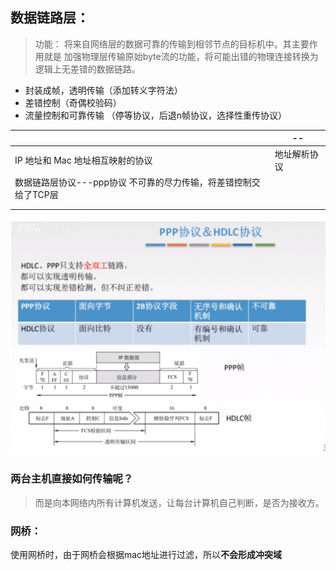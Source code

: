 



## 数据链路层：



> 功能： 将来自网络层的数据可靠的传输到相邻节点的目标机中。其主要作用就是 加强物理层传输原始byte流的功能，将可能出错的物理连接转换为逻辑上无差错的数据链路。

* 封装成帧，透明传输（添加转义字符法）
* 差错控制（奇偶校验码）
* 流量控制和可靠传输 （停等协议，后退n帧协议，选择性重传协议）



|                                                              | --           |
| ------------------------------------------------------------ | ------------ |
| IP 地址和 Mac 地址相互映射的协议                             | 地址解析协议 |
| 数据链路层协议---ppp协议 不可靠的尽力传输，将差错控制交给了TCP层 |              |
|                                                              |              |
|                                                              |              |

![image-20220217141310696](../image/image-20220217141310696.png)

### 两台主机直接如何传输呢？

> 而是向本网络内所有计算机发送，让每台计算机自己判断，是否为接收方。

### 网桥：

使用网桥时，由于网桥会根据mac地址进行过滤，所以**不会形成冲突域**



















